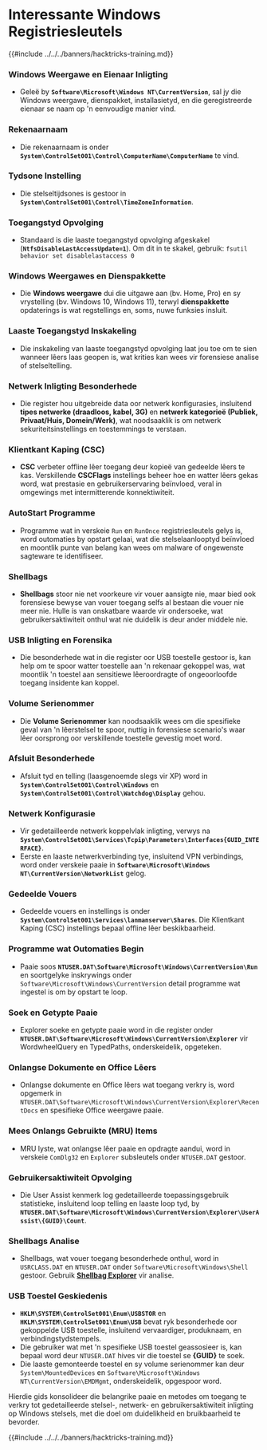 # Interessante Windows Registriesleutels

{{#include ../../../banners/hacktricks-training.md}}

### **Windows Weergawe en Eienaar Inligting**

- Geleë by **`Software\Microsoft\Windows NT\CurrentVersion`**, sal jy die Windows weergawe, dienspakket, installasietyd, en die geregistreerde eienaar se naam op 'n eenvoudige manier vind.

### **Rekenaarnaam**

- Die rekenaarnaam is onder **`System\ControlSet001\Control\ComputerName\ComputerName`** te vind.

### **Tydsone Instelling**

- Die stelseltijdsones is gestoor in **`System\ControlSet001\Control\TimeZoneInformation`**.

### **Toegangstyd Opvolging**

- Standaard is die laaste toegangstyd opvolging afgeskakel (**`NtfsDisableLastAccessUpdate=1`**). Om dit in te skakel, gebruik:
`fsutil behavior set disablelastaccess 0`

### Windows Weergawes en Dienspakkette

- Die **Windows weergawe** dui die uitgawe aan (bv. Home, Pro) en sy vrystelling (bv. Windows 10, Windows 11), terwyl **dienspakkette** opdaterings is wat regstellings en, soms, nuwe funksies insluit.

### Laaste Toegangstyd Inskakeling

- Die inskakeling van laaste toegangstyd opvolging laat jou toe om te sien wanneer lêers laas geopen is, wat krities kan wees vir forensiese analise of stelseltelling.

### Netwerk Inligting Besonderhede

- Die register hou uitgebreide data oor netwerk konfigurasies, insluitend **tipes netwerke (draadloos, kabel, 3G)** en **netwerk kategorieë (Publiek, Privaat/Huis, Domein/Werk)**, wat noodsaaklik is om netwerk sekuriteitsinstellings en toestemmings te verstaan.

### Klientkant Kaping (CSC)

- **CSC** verbeter offline lêer toegang deur kopieë van gedeelde lêers te kas. Verskillende **CSCFlags** instellings beheer hoe en watter lêers gekas word, wat prestasie en gebruikerservaring beïnvloed, veral in omgewings met intermitterende konnektiwiteit.

### AutoStart Programme

- Programme wat in verskeie `Run` en `RunOnce` registriesleutels gelys is, word outomaties by opstart gelaai, wat die stelselaanlooptyd beïnvloed en moontlik punte van belang kan wees om malware of ongewenste sagteware te identifiseer.

### Shellbags

- **Shellbags** stoor nie net voorkeure vir vouer aansigte nie, maar bied ook forensiese bewyse van vouer toegang selfs al bestaan die vouer nie meer nie. Hulle is van onskatbare waarde vir ondersoeke, wat gebruikersaktiwiteit onthul wat nie duidelik is deur ander middele nie.

### USB Inligting en Forensika

- Die besonderhede wat in die register oor USB toestelle gestoor is, kan help om te spoor watter toestelle aan 'n rekenaar gekoppel was, wat moontlik 'n toestel aan sensitiewe lêeroordragte of ongeoorloofde toegang insidente kan koppel.

### Volume Serienommer

- Die **Volume Serienommer** kan noodsaaklik wees om die spesifieke geval van 'n lêerstelsel te spoor, nuttig in forensiese scenario's waar lêer oorsprong oor verskillende toestelle gevestig moet word.

### **Afsluit Besonderhede**

- Afsluit tyd en telling (laasgenoemde slegs vir XP) word in **`System\ControlSet001\Control\Windows`** en **`System\ControlSet001\Control\Watchdog\Display`** gehou.

### **Netwerk Konfigurasie**

- Vir gedetailleerde netwerk koppelvlak inligting, verwys na **`System\ControlSet001\Services\Tcpip\Parameters\Interfaces{GUID_INTERFACE}`**.
- Eerste en laaste netwerkverbinding tye, insluitend VPN verbindings, word onder verskeie paaie in **`Software\Microsoft\Windows NT\CurrentVersion\NetworkList`** gelog.

### **Gedeelde Vouers**

- Gedeelde vouers en instellings is onder **`System\ControlSet001\Services\lanmanserver\Shares`**. Die Klientkant Kaping (CSC) instellings bepaal offline lêer beskikbaarheid.

### **Programme wat Outomaties Begin**

- Paaie soos **`NTUSER.DAT\Software\Microsoft\Windows\CurrentVersion\Run`** en soortgelyke inskrywings onder `Software\Microsoft\Windows\CurrentVersion` detail programme wat ingestel is om by opstart te loop.

### **Soek en Getypte Paaie**

- Explorer soeke en getypte paaie word in die register onder **`NTUSER.DAT\Software\Microsoft\Windows\CurrentVersion\Explorer`** vir WordwheelQuery en TypedPaths, onderskeidelik, opgeteken.

### **Onlangse Dokumente en Office Lêers**

- Onlangse dokumente en Office lêers wat toegang verkry is, word opgemerk in `NTUSER.DAT\Software\Microsoft\Windows\CurrentVersion\Explorer\RecentDocs` en spesifieke Office weergawe paaie.

### **Mees Onlangs Gebruikte (MRU) Items**

- MRU lyste, wat onlangse lêer paaie en opdragte aandui, word in verskeie `ComDlg32` en `Explorer` subsleutels onder `NTUSER.DAT` gestoor.

### **Gebruikersaktiwiteit Opvolging**

- Die User Assist kenmerk log gedetailleerde toepassingsgebruik statistieke, insluitend loop telling en laaste loop tyd, by **`NTUSER.DAT\Software\Microsoft\Windows\CurrentVersion\Explorer\UserAssist\{GUID}\Count`**.

### **Shellbags Analise**

- Shellbags, wat vouer toegang besonderhede onthul, word in `USRCLASS.DAT` en `NTUSER.DAT` onder `Software\Microsoft\Windows\Shell` gestoor. Gebruik **[Shellbag Explorer](https://ericzimmerman.github.io/#!index.md)** vir analise.

### **USB Toestel Geskiedenis**

- **`HKLM\SYSTEM\ControlSet001\Enum\USBSTOR`** en **`HKLM\SYSTEM\ControlSet001\Enum\USB`** bevat ryk besonderhede oor gekoppelde USB toestelle, insluitend vervaardiger, produknaam, en verbindingstydstempels.
- Die gebruiker wat met 'n spesifieke USB toestel geassosieer is, kan bepaal word deur `NTUSER.DAT` hives vir die toestel se **{GUID}** te soek.
- Die laaste gemonteerde toestel en sy volume serienommer kan deur `System\MountedDevices` en `Software\Microsoft\Windows NT\CurrentVersion\EMDMgmt`, onderskeidelik, opgespoor word.

Hierdie gids konsolideer die belangrike paaie en metodes om toegang te verkry tot gedetailleerde stelsel-, netwerk- en gebruikersaktiwiteit inligting op Windows stelsels, met die doel om duidelikheid en bruikbaarheid te bevorder.

{{#include ../../../banners/hacktricks-training.md}}
